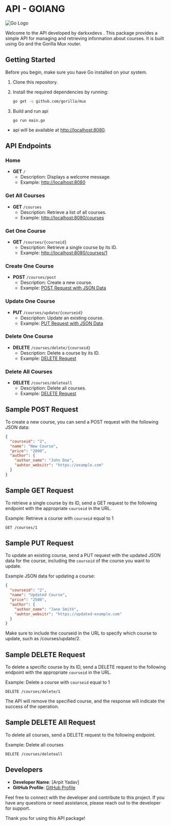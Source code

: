 # API - GOlANG

<p align="left">
  <img src="https://w7.pngwing.com/pngs/328/329/png-transparent-beak-character-cartoon-others-fictional-character-cartoon-organ-thumbnail.png" alt="Go Logo">
</p>

Welcome to the API developed by darkxxdevs . This package provides a simple API for managing and retrieving information about courses. It is built using Go and the Gorilla Mux router.

## Getting Started

Before you begin, make sure you have Go installed on your system.

1. Clone this repository.
2. Install the required dependencies by running:

   ```sh
   go get -u github.com/gorilla/mux

   ```

3. Build and run api

   ```
   go run main.go

   ```

- api will be available at [http://localhost:8080](http://localhost:8080).

## API Endpoints

### Home

- **GET** `/`
  - Description: Displays a welcome message.
  - Example: [http://localhost:8080](http://localhost:8080)

### Get All Courses

- **GET** `/courses`
  - Description: Retrieve a list of all courses.
  - Example: [http://localhost:8080/courses](http://localhost:8080/courses)

### Get One Course

- **GET** `/courses/{courseid}`
  - Description: Retrieve a single course by its ID.
  - Example: [http://localhost:8080/courses/1](http://localhost:8080/courses/1)

### Create One Course

- **POST** `/courses/post`
  - Description: Create a new course.
  - Example: [POST Request with JSON Data](#sample-post-request)

### Update One Course

- **PUT** `/courses/update/{courseid}`
  - Description: Update an existing course.
  - Example: [PUT Request with JSON Data](#sample-put-request)

### Delete One Course

- **DELETE** `/courses/delete/{courseid}`
  - Description: Delete a course by its ID.
  - Example: [DELETE Request](#sample-delete-request)

### Delete All Courses

- **DELETE** `/courses/deleteall`
  - Description: Delete all courses.
  - Example: [DELETE Request](#sample-delete-all-request)

## Sample POST Request

To create a new course, you can send a POST request with the following JSON data:

```json
{
  "courseid": "2",
  "name": "New Course",
  "price": "2000",
  "author": {
    "author_name": "John Doe",
    "auhtor_websitr": "https://example.com"
  }
}
```

## Sample GET Request

To retrieve a single course by its ID, send a GET request to the following endpoint with the appropriate `courseid` in the URL.

Example: Retrieve a course with `courseid` equal to 1

```http
GET /courses/1
```

## Sample PUT Request

To update an existing course, send a PUT request with the updated JSON data for the course, including the `courseid` of the course you want to update.

Example JSON data for updating a course:

```json
{
  "courseid": "2",
  "name": "Updated Course",
  "price": "2500",
  "author": {
    "author_name": "Jane Smith",
    "auhtor_websitr": "https://updated-example.com"
  }
}
```

Make sure to include the courseid in the URL to specify which course to update, such as /courses/update/2.

## Sample DELETE Request

To delete a specific course by its ID, send a DELETE request to the following endpoint with the appropriate `courseid` in the URL.

Example: Delete a course with `courseid` equal to 1

```http
DELETE /courses/delete/1
```

The API will remove the specified course, and the response will indicate the success of the operation.

## Sample DELETE All Request

To delete all courses, send a DELETE request to the following endpoint.

Example: Delete all courses

```http
DELETE /courses/deleteall
```

## Developers

- **Developer Name**: [Arpit Yadav]
- **GitHub Profile**: [GitHub Profile](https://github.com/darkxxdevs)

Feel free to connect with the developer and contribute to this project. If you have any questions or need assistance, please reach out to the developer for support.

Thank you for using this API package!

